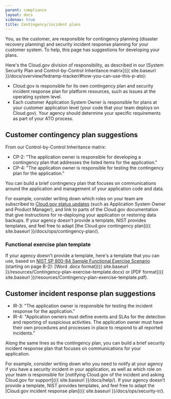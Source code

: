 ```yaml
---
parent: compliance
layout: docs
sidenav: true
title: Contingency/incident plans
---
```


You, as the customer, are responsible for contingency planning (disaster recovery planning) and security incident response planning for your customer system. To help, this page has suggestions for developing your plans.

Here's the Cloud.gov division of responsibility, as described in our [System Security Plan and Control-by-Control Inheritance matrix]({{ site.baseurl }}/docs/overview/fedramp-tracker/#how-you-can-use-this-p-ato):

* Cloud.gov is responsible for its own contingency plan and security incident response plan for platform resources, such as issues at the operating system level.
* Each customer Application System Owner is responsible for plans at your customer application level (your code that your team deploys on Cloud.gov). Your agency should determine your specific requirements as part of your ATO process.

## Customer contingency plan suggestions
From our Control-by-Control Inheritance matrix:

* CP-2: "The application owner is responsible for developing a contingency plan that addresses the listed items for the application."
* CP-4: "The application owner is responsible for testing the contingency plan for the application."

You can build a brief contingency plan that focuses on communications around the application and management of your application code and data.

For example, consider writing down which roles on your team are subscribed to [Cloud.gov status updates](https://cloudgov.statuspage.io) (such as Application System Owner and Product Manager), and link to parts of the Cloud.gov documentation that give instructions for re-deploying your application or restoring data backups. If your agency doesn't provide a template, NIST provides templates, and feel free to adapt [the Cloud.gov contingency plan]({{ site.baseurl }}/docs/ops/contingency-plan/).

### Functional exercise plan template

<!-- To Cloud.gov team: this template is based on this document: https://docs.google.com/document/d/1diCaE4SkJE1QHz8bqy6XFFw-dSxMLHsEkvxvgYKKUwg/edit# -->

If your agency doesn't provide a template, here's a template that you can use, based on [NIST SP 800-84 Sample Functional Exercise Scenario](https://nvlpubs.nist.gov/nistpubs/Legacy/SP/nistspecialpublication800-84.pdf) (starting on page B-2): [Word .docx format]({{ site.baseurl }}/resources/Contingency-plan-exercise-template.docx) or [PDF format]({{ site.baseurl }}/resources/Contingency-plan-exercise-template.pdf).

## Customer incident response plan suggestions

* IR-3: "The application owner is responsible for testing the incident response for the application."
* IR-4: "Application owners must define events and SLAs for the detection and reporting of suspicious activities. The application owner must have their own procedures and processes in place to respond to all reported incidents."

Along the same lines as the contingency plan, you can build a brief security incident response plan that focuses on communications for your application.

For example, consider writing down who you need to notify at your agency if you have a security incident in your application, as well as which role on your team is responsible for [notifying Cloud.gov of the incident and asking Cloud.gov for support]({{ site.baseurl }}/docs/help/). If your agency doesn’t provide a template, NIST provides templates, and feel free to adapt the [Cloud.gov incident response plan]({{ site.baseurl }}/docs/ops/security-ir/).
